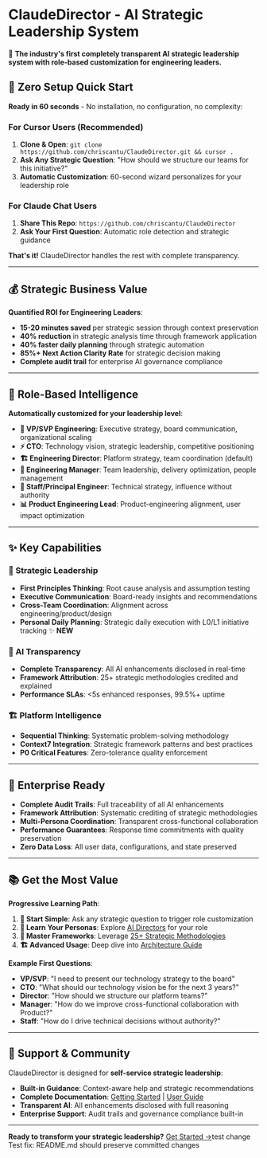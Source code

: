 # ClaudeDirector - AI Strategic Leadership System

🎯 **The industry's first completely transparent AI strategic leadership system with role-based customization for engineering leaders.**

## 🚀 Zero Setup Quick Start

**Ready in 60 seconds** - No installation, no configuration, no complexity:

### For Cursor Users (Recommended)
1. **Clone & Open**: `git clone https://github.com/chriscantu/ClaudeDirector.git && cursor .`
2. **Ask Any Strategic Question**: "How should we structure our teams for this initiative?"
3. **Automatic Customization**: 60-second wizard personalizes for your leadership role

### For Claude Chat Users  
1. **Share This Repo**: `https://github.com/chriscantu/ClaudeDirector`
2. **Ask Your First Question**: Automatic role detection and strategic guidance

**That's it!** ClaudeDirector handles the rest with complete transparency.

---

## 💰 Strategic Business Value

**Quantified ROI for Engineering Leaders**:
- **15-20 minutes saved** per strategic session through context preservation
- **40% reduction** in strategic analysis time through framework application  
- **40% faster daily planning** through strategic automation
- **85%+ Next Action Clarity Rate** for strategic decision making
- **Complete audit trail** for enterprise AI governance compliance

---

## 🎯 Role-Based Intelligence

**Automatically customized for your leadership level**:

- **🏢 VP/SVP Engineering**: Executive strategy, board communication, organizational scaling
- **⚡ CTO**: Technology vision, strategic leadership, competitive positioning  
- **🏗️ Engineering Director**: Platform strategy, team coordination (default)
- **👥 Engineering Manager**: Team leadership, delivery optimization, people management
- **🔧 Staff/Principal Engineer**: Technical strategy, influence without authority
- **📊 Product Engineering Lead**: Product-engineering alignment, user impact optimization

---

## ✨ Key Capabilities

### 🎯 Strategic Leadership
- **First Principles Thinking**: Root cause analysis and assumption testing
- **Executive Communication**: Board-ready insights and recommendations
- **Cross-Team Coordination**: Alignment across engineering/product/design
- **Personal Daily Planning**: Strategic daily execution with L0/L1 initiative tracking ✨ **NEW**

### 🤖 AI Transparency  
- **Complete Transparency**: All AI enhancements disclosed in real-time
- **Framework Attribution**: 25+ strategic methodologies credited and explained
- **Performance SLAs**: <5s enhanced responses, 99.5%+ uptime

### 🏗️ Platform Intelligence
- **Sequential Thinking**: Systematic problem-solving methodology
- **Context7 Integration**: Strategic framework patterns and best practices
- **P0 Critical Features**: Zero-tolerance quality enforcement

---

## 🏢 Enterprise Ready

- **Complete Audit Trails**: Full traceability of all AI enhancements
- **Framework Attribution**: Systematic crediting of strategic methodologies  
- **Multi-Persona Coordination**: Transparent cross-functional collaboration
- **Performance Guarantees**: Response time commitments with quality preservation
- **Zero Data Loss**: All user data, configurations, and state preserved

---

## 📚 Get the Most Value

**Progressive Learning Path**:

1. **🚀 Start Simple**: Ask any strategic question to trigger role customization
2. **📖 Learn Your Personas**: Explore [AI Directors](docs/CAPABILITIES.md) for your role
3. **🎯 Master Frameworks**: Leverage [25+ Strategic Methodologies](docs/STRATEGIC_FRAMEWORKS_GUIDE.md)  
4. **🏗️ Advanced Usage**: Deep dive into [Architecture Guide](docs/architecture/OVERVIEW.md)

**Example First Questions**:
- **VP/SVP**: "I need to present our technology strategy to the board"
- **CTO**: "What should our technology vision be for the next 3 years?"  
- **Director**: "How should we structure our platform teams?"
- **Manager**: "How do we improve cross-functional collaboration with Product?"
- **Staff**: "How do I drive technical decisions without authority?"

---

## 🤝 Support & Community

ClaudeDirector is designed for **self-service strategic leadership**:
- **Built-in Guidance**: Context-aware help and strategic recommendations
- **Complete Documentation**: [Getting Started](docs/GETTING_STARTED.md) | [User Guide](docs/USER_CONFIGURATION_GUIDE.md)
- **Transparent AI**: All enhancements disclosed with full reasoning
- **Enterprise Support**: Audit trails and governance compliance built-in

---

**Ready to transform your strategic leadership?** [Get Started →](docs/GETTING_STARTED.md)test change
Test fix: README.md should preserve committed changes
